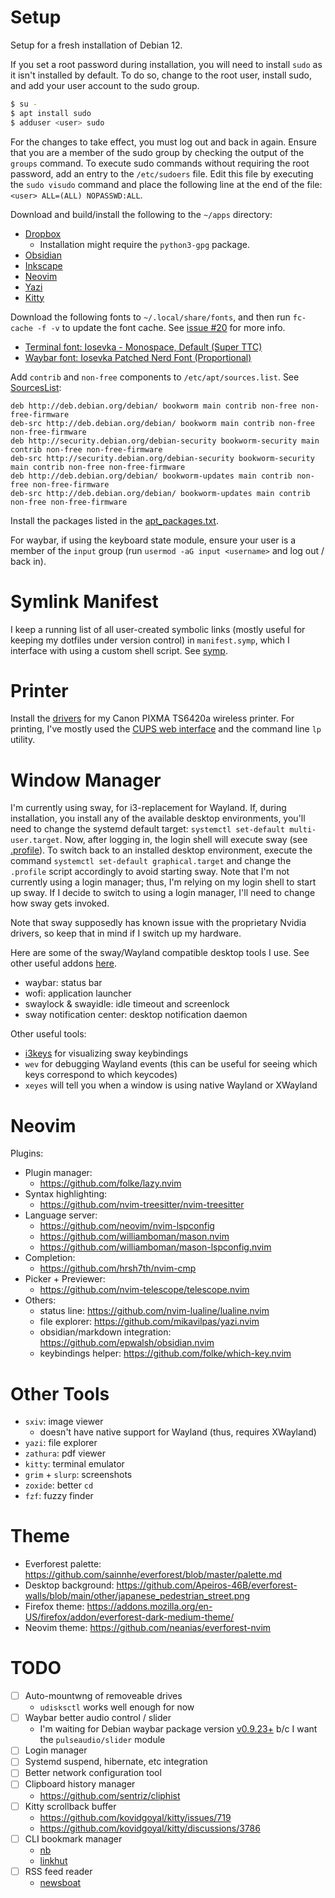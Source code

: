# Setup

Setup for a fresh installation of Debian 12.

If you set a root password during installation, you will need to install `sudo` as it isn't installed by default. To do so, change to the root user, install sudo, and add your user account to the sudo group.

```sh
$ su -
$ apt install sudo
$ adduser <user> sudo
```

For the changes to take effect, you must log out and back in again. Ensure that you are a member of the sudo group by checking the output of the `groups` command. To execute sudo commands without requiring the root password, add an entry to the `/etc/sudoers` file. Edit this file by executing the `sudo visudo` command and place the following line at the end of the file: `<user> ALL=(ALL) NOPASSWD:ALL`.

Download and build/install the following to the `~/apps` directory:
- [Dropbox](https://linux.dropboxstatic.com/packages/debian/)
    - Installation might require the `python3-gpg` package.
- [Obsidian](https://obsidian.md/download)
- [Inkscape](https://inkscape.org/release)
- [Neovim](https://github.com/neovim/neovim/releases)
- [Yazi](https://github.com/sxyazi/yazi/releases)
- [Kitty](https://github.com/kovidgoyal/kitty/releases)

Download the following fonts to `~/.local/share/fonts`, and then run `fc-cache -f -v` to update the font cache. See [issue #20](https://github.com/ceeewatt/.dotfiles/issues/20) for more info.
- [Terminal font: Iosevka - Monospace, Default (Super TTC)](https://github.com/be5invis/Iosevka/releases)
- [Waybar font: Iosevka Patched Nerd Font (Proportional)](https://github.com/ryanoasis/nerd-fonts/releases)

Add `contrib` and `non-free` components to `/etc/apt/sources.list`. See [SourcesList](https://wiki.debian.org/SourcesList#Example_sources.list):

```
deb http://deb.debian.org/debian/ bookworm main contrib non-free non-free-firmware
deb-src http://deb.debian.org/debian/ bookworm main contrib non-free non-free-firmware
deb http://security.debian.org/debian-security bookworm-security main contrib non-free non-free-firmware
deb-src http://security.debian.org/debian-security bookworm-security main contrib non-free non-free-firmware
deb http://deb.debian.org/debian/ bookworm-updates main contrib non-free non-free-firmware
deb-src http://deb.debian.org/debian/ bookworm-updates main contrib non-free non-free-firmware
```

Install the packages listed in the [apt_packages.txt](apt_packages.txt).

For waybar, if using the keyboard state module, ensure your user is a member of the `input` group (run `usermod -aG input <username>` and log out / back in).

# Symlink Manifest

I keep a running list of all user-created symbolic links (mostly useful for keeping my dotfiles under version control) in `manifest.symp`, which I interface with using a custom shell script. See [symp](scripts/symp/symp.md).

# Printer

Install the [drivers](https://www.usa.canon.com/support/p/pixma-ts6420a) for my Canon PIXMA TS6420a wireless printer. For printing, I've mostly used the [CUPS web interface](http://localhost:631/) and the command line `lp` utility.

# Window Manager

I'm currently using sway, for i3-replacement for Wayland. If, during installation, you install any of the available desktop environments, you'll need to change the systemd default target: `systemctl set-default multi-user.target`. Now, after logging in, the login shell will execute sway (see [.profile](system/.profile)). To switch back to an installed desktop environment, execute the command `systemctl set-default graphical.target` and change the `.profile` script accordingly to avoid starting sway. Note that I'm not currently using a login manager; thus, I'm relying on my login shell to start up sway. If I decide to switch to using a login manager, I'll need to change how sway gets invoked.

Note that sway supposedly has known issue with the proprietary Nvidia drivers, so keep that in mind if I switch up my hardware.

Here are some of the sway/Wayland compatible desktop tools I use. See other useful addons [here](https://github.com/swaywm/sway/wiki/Useful-add-ons-for-sway).
- waybar: status bar
- wofi: application launcher
- swaylock & swayidle: idle timeout and screenlock
- sway notification center: desktop notification daemon

Other useful tools:
- [i3keys](https://github.com/RasmusLindroth/i3keys) for visualizing sway keybindings
- `wev` for debugging Wayland events (this can be useful for seeing which keys correspond to which keycodes)
- `xeyes` will tell you when a window is using native Wayland or XWayland

# Neovim

Plugins:
- Plugin manager:
    - https://github.com/folke/lazy.nvim
- Syntax highlighting:
    - https://github.com/nvim-treesitter/nvim-treesitter
- Language server:
    - https://github.com/neovim/nvim-lspconfig
    - https://github.com/williamboman/mason.nvim
    - https://github.com/williamboman/mason-lspconfig.nvim
- Completion:
    - https://github.com/hrsh7th/nvim-cmp
- Picker + Previewer:
    - https://github.com/nvim-telescope/telescope.nvim
- Others:
    - status line: https://github.com/nvim-lualine/lualine.nvim
    - file explorer: https://github.com/mikavilpas/yazi.nvim
    - obsidian/markdown integration: https://github.com/epwalsh/obsidian.nvim
    - keybindings helper: https://github.com/folke/which-key.nvim

# Other Tools

- `sxiv`: image viewer
    - doesn't have native support for Wayland (thus, requires XWayland)
- `yazi`: file explorer
- `zathura`: pdf viewer
- `kitty`: terminal emulator
- `grim` + `slurp`: screenshots
- `zoxide`: better `cd`
- `fzf`: fuzzy finder

# Theme

- Everforest palette: https://github.com/sainnhe/everforest/blob/master/palette.md
- Desktop background: https://github.com/Apeiros-46B/everforest-walls/blob/main/other/japanese_pedestrian_street.png
- Firefox theme: https://addons.mozilla.org/en-US/firefox/addon/everforest-dark-medium-theme/
- Neovim theme: https://github.com/neanias/everforest-nvim

# TODO

- [ ] Auto-mountwng of removeable drives
    - `udisksctl` works well enough for now
- [ ] Waybar better audio control / slider
    - I'm waiting for Debian waybar package version [v0.9.23+](https://github.com/Alexays/Waybar/releases/tag/0.9.23) b/c I want the `pulseaudio/slider` module
- [ ] Login manager
- [ ] Systemd suspend, hibernate, etc integration
- [ ] Better network configuration tool
- [ ] Clipboard history manager
    - https://github.com/sentriz/cliphist
- [ ] Kitty scrollback buffer
    - https://github.com/kovidgoyal/kitty/issues/719
    - https://github.com/kovidgoyal/kitty/discussions/3786
- [ ] CLI bookmark manager
    - [nb](https://github.com/xwmx/nb)
    - [linkhut](https://linkhut.org/about/)
- [ ] RSS feed reader
    - [newsboat](https://github.com/newsboat/newsboat)
